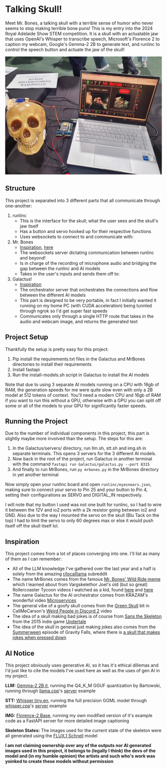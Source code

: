 # Talking Skull!
Meet Mr. Bones, a talking skull with a terrible sense of humor who never seems to stop making terrible bone puns! This is my entry into the 2024 Royal Adelaide Show STEM competition. It is a skull with an actuatable jaw that uses OpenAI's Whisper to transcribe speech, Microsoft's Florence 2 to caption my webcam, Google's Gemma-2 2B to generate text, and runlinc to control the speech button and actuate the jaw of the skull!

![The full setup of him at the show!](Media/Full-Setup.jpg)

## Structure
This project is separated into 3 different parts that all communicate through one-another:

1. runlinc
    - This is the interface for the skull; what the user sees and the skull's jaw itself
    - Has a button and servo hooked up for their respective functions
    - Uses websockets to connect to and communicate with:
2. Mr. Bones
    - [Inspiration](https://www.youtube.com/watch?v=O32D2ool2nY), [here](https://www.youtube.com/watch?v=AylSEBh8dj4)
    - The websockets server dictating communication between runlinc and beyond!
    - Is in charge of the recording of microphone audio and bridging the gap between the runlinc and AI models
    - Takes in the user's inputs and sends them off to:
3. Galactus!
    - [Inspiration](https://www.youtube.com/watch?v=y8OnoxKotPQ)
    - The orchestrator server that orchestrates the connections and flow between the different AI models
    - This part is designed to be very portable, in fact I initially wanted it running on my home PC (with CUDA acceleration) being tunnled through ngrok so I'd get super fast speeds
    - Communicates only through a single HTTP route that takes in the audio and webcam image, and returns the generated text

## Project Setup
Thankfully the setup is pretty easy for this project: 

1. Pip install the requirements.txt files in the Galactus and MrBones directories to install their requirements
2. Install fastapi
3. Run the install-models.sh script in Galactus to install the AI models

Note that due to using 3 separate AI models running on a CPU with 16gb of RAM, the generation speeds for me were quite slow even with only a 2B model at 512 tokens of context. You'll need a modern CPU and 16gb of RAM if you want to run this without a GPU, otherwise with a GPU you can split off some or all of the models to your GPU for significantly faster speeds.

## Running the Project
Due to the number of individual components in this project, this part is slightly maybe more involved than the setup. The steps for this are:

1. In the Galactus/servers/ directory, run llm.sh, stt.sh and img.sh in separate terminals. This opens 3 servers for the 3 different AI models.
2. Now back in the root of the project, run Galactus in another terminal with the command `fastapi run Galactus/galactus.py --port 8315`
3. And finally to run MrBones, run `py mrbones.py` in the MrBones directory in yet another terminal

Now simply open your runlinc board and open `runlinc/eyesnears.json`, making sure to connect your servo to Pin 25 and your button to Pin 4, setting their configurations as SERVO and DIGITAL_IN respectively. 

I will note that my button I used was not one built for runlinc, so I had to wire it between the 12V and io2 ports with a 2k resistor going between io2 and GND. Also due to the way I mounted the servo on the skull (Blu Tack on the top) I had to limit the servo to only 60 degrees max or else it would push itself off the skull itself lol.

## Inspiration
This project comes from a lot of places converging into one. I'll list as many of them as I can remember:

- All of the LLM knowledge I've gathered over the last year and a half is solely from the amazing [r/localllama](https://new.reddit.com/r/LocalLLaMA/) subreddit
- The name MrBones comes from the famous [Mr. Bones' Wild Ride meme](https://knowyourmeme.com/memes/mr-bones-wild-ride) which I learned about from Vargskelethor Joel's old (but so great) Rollercoaster Tycoon videos I watched as a kid, found [here](https://www.youtube.com/watch?v=O32D2ool2nY) and [here](https://www.youtube.com/watch?v=AylSEBh8dj4)
- The name Galactus for the AI orchestrator comes from KRAZAM's wonderful video [Microservices](https://www.youtube.com/watch?v=y8OnoxKotPQ)
- The general vibe of a goofy skull comes from the [Green Skull](https://www.youtube.com/watch?v=K2ZhbUpFG_w) bit in CallMeCarson's [Weird People in Discord 2](https://www.youtube.com/watch?v=au0mRNOS3pE) video
- The idea of a skull making bad jokes is of course from [Sans the Skeleton](https://undertale.fandom.com/wiki/Sans) from the 2015 indie game [Undertale](https://undertale.com/)
- The idea of the skull in general just making jokes also comes from the [Summerween](https://www.youtube.com/watch?v=-SNEwiG98SM) episode of Gravity Falls, where there is [a skull that makes jokes when pressed down](https://www.youtube.com/watch?v=dxQ2niokNIk)

## AI Notice
This project obviously uses generative AI, so it has it's ethical dillemas and I'd just like to cite the models I've used here as well as the uses of gen AI in my project. 

**LLM:** [Gemma-2 2B it](https://huggingface.co/bartowski/gemma-2-2b-it-GGUF), running the Q4_K_M GGUF quantization by Bartowski, running through [llama.cpp](https://github.com/ggerganov/llama.cpp)'s [server](https://github.com/ggerganov/llama.cpp/tree/master/examples/server) example

**STT:** [Whisper tiny.en](https://huggingface.co/ggerganov/whisper.cpp), running the full precision GGML model through [whisper.cpp](https://github.com/ggerganov/whisper.cpp)'s [server](https://github.com/ggerganov/whisper.cpp/tree/master/examples/server) example

**IMG:** [Florence-2 Base](https://huggingface.co/microsoft/Florence-2-base), running my own modified version of it's example code as a FastAPI server for more detailed image captioning

**Skeleton States:** The images used for the current state of the skeleton were all generated using the [FLUX.1 Schnell](https://huggingface.co/black-forest-labs/FLUX.1-schnell) model

**I am not claiming ownership over any of the outputs nor AI generated images used in this project, it belongs to (legally I think) the devs of the model and (in my humble opinion) the artists and such who's work was yoinked to create these models without permission**